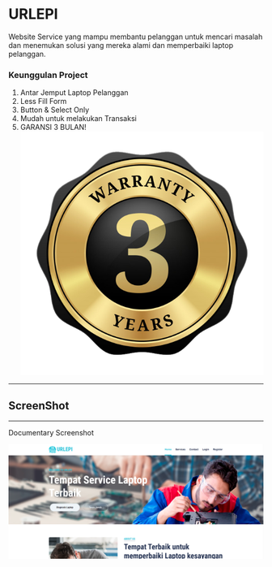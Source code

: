 # URLEPI

Website Service yang mampu membantu pelanggan untuk mencari masalah dan menemukan solusi yang mereka 
alami dan memperbaiki laptop pelanggan.

### Keunggulan Project
1. Antar Jemput Laptop Pelanggan
2. Less Fill Form
3. Button & Select Only
4. Mudah untuk melakukan Transaksi
5. GARANSI 3 BULAN!
![GARANSI](/assets/img/cover/garansi.PNG)



*******************
## ScreenShot
*******************
Documentary Screenshot

![home](/assets/img/cover/cover.PNG)
